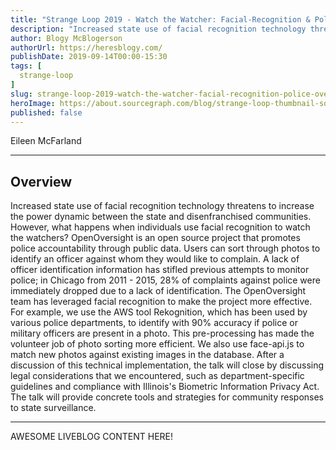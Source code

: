 ```yaml
---
title: "Strange Loop 2019 - Watch the Watcher: Facial-Recognition & Police Oversight"
description: "Increased state use of facial recognition technology threatens to increase the power dynamic between the state and disenfranchised communities. However, what happens when individuals use facial recognition to watch the watchers? OpenOversight is an open source project that promotes police accountability through public data. Users can sort through photos to identify an officer against whom they would like to complain. A lack of officer identification information has stifled previous attempts to monitor police; in Chicago from 2011 - 2015, 28% of complaints against police were immediately dropped due to a lack of identification. The OpenOversight team has leveraged facial recognition to make the project more effective. For example, we use the AWS tool Rekognition, which has been used by various police departments, to identify with 90% accuracy if police or military officers are present in a photo. This pre-processing has made the volunteer job of photo sorting more efficient. We also use face-api.js to match new photos against existing images in the database. After a discussion of this technical implementation, the talk will close by discussing legal considerations that we encountered, such as department-specific guidelines and compliance with Illinois's Biometric Information Privacy Act. The talk will provide concrete tools and strategies for community responses to state surveillance."
author: Blogy McBlogerson
authorUrl: https://heresblogy.com/
publishDate: 2019-09-14T00:00-15:30
tags: [
  strange-loop
]
slug: strange-loop-2019-watch-the-watcher-facial-recognition-police-oversight
heroImage: https://about.sourcegraph.com/blog/strange-loop-thumbnail-square-v2.jpg
published: false
---
```


<div class="container p-0 liveblog-presenters">
  <div class="row m-0">
      <p class=" mr-12 m-0">
        <span class="liveblog-presenters__name">Eileen McFarland</span>
        <a href="https://github.com/McEileen" target="_blank" title="GitHub"><i class="fa fa-github pr-2"></i></a>
      </p>
  </div>
</div>

---

## Overview

Increased state use of facial recognition technology threatens to increase the power dynamic between the state and disenfranchised communities. However, what happens when individuals use facial recognition to watch the watchers? OpenOversight is an open source project that promotes police accountability through public data. Users can sort through photos to identify an officer against whom they would like to complain. A lack of officer identification information has stifled previous attempts to monitor police; in Chicago from 2011 - 2015, 28% of complaints against police were immediately dropped due to a lack of identification. The OpenOversight team has leveraged facial recognition to make the project more effective. For example, we use the AWS tool Rekognition, which has been used by various police departments, to identify with 90% accuracy if police or military officers are present in a photo. This pre-processing has made the volunteer job of photo sorting more efficient. We also use face-api.js to match new photos against existing images in the database. After a discussion of this technical implementation, the talk will close by discussing legal considerations that we encountered, such as department-specific guidelines and compliance with Illinois's Biometric Information Privacy Act. The talk will provide concrete tools and strategies for community responses to state surveillance.

---

AWESOME LIVEBLOG CONTENT HERE!

<!-- Note on images
  Images (e.g. my_image.jpg) should be put in the `website/static/blog/strange-loop-2019` directory, with the path to the image in your post being `/blog/strange-loop-2019/my_image.jpg`. If you'd rather host the images somewhere else for ease of use, that's fine too.

  Please also try to keep your images to a reasonable size by:
    - Using JPEG compression, unless image is mostly solid color 
    - JPEG compression set between 60%-80%
    - Resizing the image to be no wider then 750px
    - If PNG, use a tool like ImageOptim (https://imageoptim.com/mac) to optimize the file size

  I suggest re-sizing and compressing all the images in one batch as a last step.
-->  
